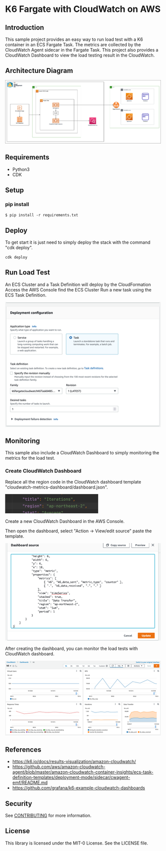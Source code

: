 # K6 Fargate with CloudWatch on AWS

## Introduction
This sample project provides an easy way to run load test with a K6 container in an ECS Fargate Task.
The metrics are collected by the CloudWatch Agent sidecar in the Fargate Task. 
This project also provides a CloudWatch Dashboard to view the load testing result in the CloudWatch.

## Architecture Diagram
![Architecture](img/k6-fargate.png?raw=true "Architecture")
## Requirements
* Python3
* CDK
## Setup
### pip install
```
$ pip install -r requirements.txt
```

## Deploy 
To get start it is just need to simply deploy the stack with the command "cdk deploy". 
```
cdk deploy
```

## Run Load Test
An ECS Cluster and a Task Definition will deploy by the CloudFormation
Access the AWS Console find the ECS Cluster 
Run a new task using the ECS Task Definition.

![Run Fargate Task](img/run_fargate_task.png?raw=true "Run Fargate Task")

## Monitoring
This sample also include a CloudWatch Dashboard to simply monitoring the metrics for the load test.


### Create CloudWatch Dashboard
Replace all the region code in the CloudWatch dashboard template "cloudwatch-metrics-dashboard/dashboard.json".

![Replace Region](img/replace_region.png?raw=true "Replace Region")

Create a new CloudWatch Dashboard in the AWS Console. 

Then open the dashboard, select "Action -> View/edit source" paste the template.

![Edit CloudWatch Dashboard](img/edit_dashboard.png?raw=true "Edit CloudWatch Dashboard")

After creating the dashboard, you can monitor the load tests with CloudWatch dashboard.

![CloudWatch Dashboard](img/cloudwatch_dashboard.png?raw=true "CloudWatch Dashboard")

## References
* https://k6.io/docs/results-visualization/amazon-cloudwatch/
* https://github.com/aws/amazon-cloudwatch-agent/blob/master/amazon-cloudwatch-container-insights/ecs-task-definition-templates/deployment-mode/sidecar/cwagent-emf/README.md
* https://github.com/grafana/k6-example-cloudwatch-dashboards

## Security

See [CONTRIBUTING](CONTRIBUTING.md#security-issue-notifications) for more information.

## License

This library is licensed under the MIT-0 License. See the LICENSE file.

